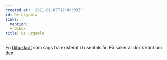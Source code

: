 ```yaml
---
created_at: '2011-01-07T12:09:03Z'
id: De urgamla
links:
  mention:
  - Dibuk
title: De urgamla
---
```


En [Dibukkult] som sägs ha existerat i tusentals år. Få saker är dock känt om den.

  [Dibukkult]: Dibuk